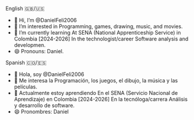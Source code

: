 English 🇬🇧/🇺🇸
- 👋 Hi, I’m @DanielFeli2006
- 👀 I’m interested in Programming, games, drawing, music, and movies.
- 🌱 I’m currently learning At SENA (National Apprenticeship Service) in Colombia [2024-2026] In the technologist/career Software analysis and developmen.
- 😄 Pronouns: Daniel.


Spanish 🇨🇴/🇪🇸
- 👋 Hola, soy @DanielFeli2006
- 👀 Me interesa la Programación, los juegos, el dibujo, la música y las películas.
- 🌱 Actualmente estoy aprendiendo En el SENA (Servicio Nacional de Aprendizaje) en Colombia [2024-2026] En la tecnóloga/carrera Análisis y desarrollo de software.
- 😄 Pronombres: Daniel
<!---
DanielFeli2006/DanielFeli2006 is a ✨ special ✨ repository because its `README.md` (this file) appears on your GitHub profile.
You can click the Preview link to take a look at your changes.
--->
